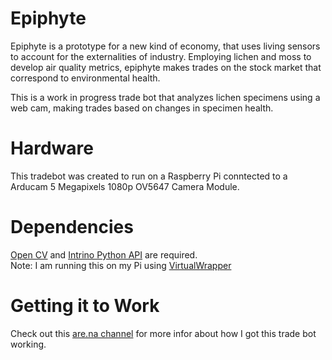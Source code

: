 # Epiphyte
Epiphyte is a prototype for a new kind of economy, that uses living sensors to account for the externalities of industry. Employing lichen and moss to develop air quality metrics, epiphyte makes trades on the stock market that correspond to environmental health.

This is a work in progress trade bot that analyzes lichen specimens using a web cam, making trades based on changes in specimen health.

# Hardware
This tradebot was created to run on a Raspberry Pi conntected to a Arducam 5 Megapixels 1080p OV5647 Camera Module.

# Dependencies  
[Open CV](https://github.com/opencv/opencv) and [Intrino Python API](https://github.com/intrinio/intrinio-realtime-python-sdk) are required. <br>
Note: I am running this on my Pi using [VirtualWrapper](https://virtualenvwrapper.readthedocs.io/en/latest/)

# Getting it to Work
Check out this [are.na channel](https://www.are.na/calvin-hutcheon/this-lichen-colony-is-a-shareholder) for more infor about how I got this trade bot working.
